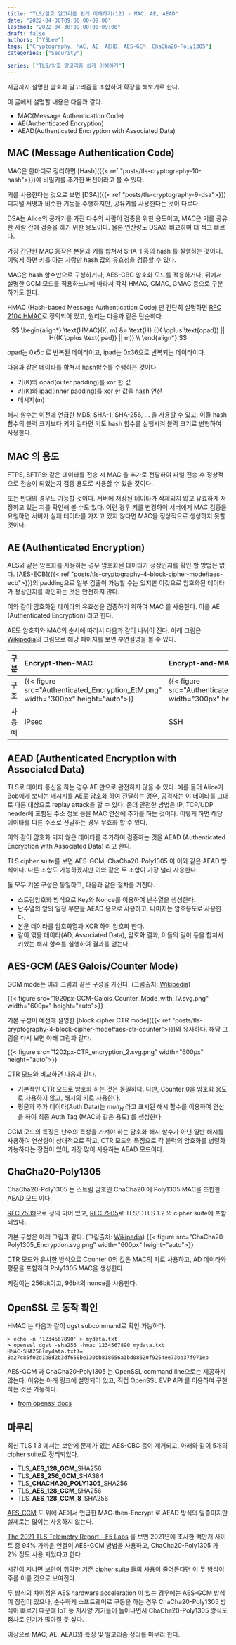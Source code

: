 ```yaml
---
title: "TLS/암호 알고리즘 쉽게 이해하기(12) - MAC, AE, AEAD"
date: "2022-04-30T09:00:00+09:00"
lastmod: "2022-04-30T09:00:00+09:00"
draft: false
authors: ["YSLee"]
tags: ["Cryptography, MAC, AE, AEHD, AES-GCM, ChaCha20-Poly1305"]
categories: ["Security"]

series: ["TLS/암호 알고리즘 쉽게 이해하기"]
---
```


지금까지 설명한 암호화 알고리즘을 조합하여 확장을 해보기로 한다.

이 글에서 설명할 내용은 다음과 같다.

- MAC(Message Authentication Code)
- AE(Authenticated Encryption)
- AEAD(Authenticated Encryption with Associated Data)

## MAC (Message Authentication Code)

MAC은 한마디로 정리하면 [Hash]({{< ref "posts/tls-cryptography-10-hash">}})에 비밀키를 추가한 버전이라고 볼 수 있다.

키를 사용한다는 것으로 보면 [DSA]({{< ref "posts/tls-cryptography-9-dsa">}}) 디지털 서명과 비슷한 기능을 수행하지만, 공유키를 사용한다는 것이 다르다.

DSA는 Alice의 공개키를 가진 다수의 사람이 검증을 위한 용도이고, MAC은 키를 공유한 사람 간에 검증을 하기 위한 용도이다. 물론 연산량도 DSA와 비교하여 더 적고 빠르다.

가장 간단한 MAC 동작은 본문과 키를 합쳐서 SHA-1 등의 hash 를 실행하는 것이다. 이렇게 하면 키를 아는 사람만 hash 값의 유효성을 검증할 수 있다.

MAC은 hash 함수만으로 구성하거나, AES-CBC 암호화 모드를 적용하거나, 뒤에서 설명한 GCM 모드를 적용하느냐에 따라서 각각 HMAC, CMAC, GMAC 등으로 구분하기도 한다.

HMAC (Hash-based Message Authentication Code) 만 간단히 설명하면 [RFC 2104 HMAC](https://tools.ietf.org/html/rfc2104)로 정의되어 있고, 원리는 다음과 같은 단순하다.

$$
\begin{align*}
\text{HMAC}(K, m) &= \text{H} ((K \oplus \text{opad}) || H((K \oplus \text{ipad}) || m)) \\
\end{align*}
$$

opad는 0x5c 로 반복된 데이타이고, ipad는 0x36으로 반복되는 데이타이다.

다음과 같은 데이타를 합쳐서 hash함수를 수행하는 것이다.

- 키(K)와 opad(outer padding)를 xor 한 값
- 키(K)와 ipad(inner padding)를 xor 한 값을 hash 연산
- 메시지(m)

해시 함수는 이전에 언급한 MD5, SHA-1, SHA-256, ... 을 사용할 수 있고, 이들 hash 함수의 블럭 크기보다 키가 길다면 키도 hash 함수를 실행시켜 블럭 크기로 변형하여 사용한다.

## MAC 의 용도

FTPS, SFTP와 같은 데이타를 전송 시 MAC 을 추가로 전달하여 파일 전송 후 정상적으로 전송이 되었는지 검증 용도로 사용할 수 있을 것이다.

또는 반대의 경우도 가능할 것이다. 서버에 저장된 데이타가 삭제되지 않고 유효하게 저장하고 있는 지를 확인해 볼 수도 있다. 이런 경우 키를 변경하여 서버에게 MAC 검증을 요청하면 서버가 실제 데이타를 가지고 있지 않다면 MAC을 정상적으로 생성하지 못할 것이다.

## AE (Authenticated Encryption)

AES와 같은 암호화를 사용하는 경우 암호화된 데이타가 정상인지를 확인 할 방법은 없다. [AES-ECB]({{< ref "posts/tls-cryptography-4-block-cipher-mode#aes-ecb">}})의 padding으로 일부 검출이 가능할 수는 있지만 이것으로 암호화된 데이타가 정상인지를 확인하는 것은 안전하지 않다.

이와 같이 암호화된 데이타의 유효성을 검증하기 위하여 MAC 를 사용한다. 이를 AE (Authenticated Encryption) 라고 한다.

AE도 암호화와 MAC의 순서에 따라서 다음과 같이 나뉘어 진다. 아래 그림은 [Wikipedia](https://en.wikipedia.org/wiki/Authenticated_encryption)의 그림으로 해당 페이지를 보면 부연설명을 볼 수 있다.

| 구분   | Encrypt-then-MAC                                                                 | Encrypt-and-MAC                                                                  | MAC-then-Encrypt                                                                 |
| :----- | :------------------------------------------------------------------------------- | :------------------------------------------------------------------------------- | :------------------------------------------------------------------------------- |
| 구조   | {{< figure src="Authenticated_Encryption_EtM.png" width="300px" height="auto">}} | {{< figure src="Authenticated_Encryption_EaM.png" width="300px" height="auto">}} | {{< figure src="Authenticated_Encryption_MtE.png" width="300px" height="auto">}} |
| 사용예 | IPsec                                                                            | SSH                                                                              | TLS                                                                              |

## AEAD (Authenticated Encryption with Associated Data)

TLS로 데이타 통신을 하는 경우 AE 만으로 완전하지 않을 수 있다. 예를 들어 Alice가 Bob에게 보내는 메시지를 AE로 암호화 하여 전달하는 경우, 공격자는 이 데이타를 그대로 다른 대상으로 replay attack을 할 수 있다.
좀더 안전한 방법은 IP, TCP/UDP header에 포함된 주소 정보 등을 MAC 연산에 추가를 하는 것이다. 이렇게 하면 해당 데이타를 다른 주소로 전달하는 경우 무효화 할 수 있다.

이와 같이 암호화 되지 않은 데이타를 추가하여 검증하는 것을 AEAD (Authenticated Encryption with Associated Data) 라고 한다.

TLS cipher suite를 보면 AES-GCM, ChaCha20-Poly1305 이 이와 같은 AEAD 방식이다. 다른 조합도 가능하겠지만 이와 같은 두 조합이 가장 널리 사용한다.

둘 모두 기본 구성은 동일하고, 다음과 같은 절차를 거친다.

- 스트림암호화 방식으로 Key와 Nonce를 이용하여 난수열을 생성한다.
- 난수열의 앞의 일정 부분을 AEAD 용으로 사용하고, 나머지는 암호용도로 사용한다.
- 본문 데이타를 암호화열과 XOR 하여 암호화 한다.
- 같이 엮을 데이타(AD, Associated Data), 암호화 결과, 이들의 길이 등을 합쳐서 키있는 해시 함수를 실행하여 결과를 얻는다.

## AES-GCM (AES Galois/Counter Mode)

GCM mode는 아래 그림과 같은 구성을 가진다. (그림출처: [Wikipedia](https://en.wikipedia.org/wiki/Galois/Counter_Mode))

{{< figure src="1920px-GCM-Galois_Counter_Mode_with_IV.svg.png" width="600px" height="auto">}}

기본 구성이 예전에 설명한 [block cipher CTR mode]({{< ref "posts/tls-cryptography-4-block-cipher-mode#aes-ctr-counter">}})와 유사하다. 해당 그림을 다시 보면 아래 그림과 같다.

{{< figure src="1202px-CTR_encryption_2.svg.png" width="600px" height="auto">}}

CTR 모드와 비교하면 다음과 같다.

- 기본적인 CTR 모드로 암호화 하는 것은 동일하다. 다만, Counter 0을 암호화 용도로 사용하지 않고, 해시의 키로 사용한다.
- 평문과 추가 데이타(Auth Data)는 $mult_H$ 라고 표시된 해시 함수를 이용하여 연산을 하여 최종 Auth Tag (MAC과 같은 용도) 를 생성한다.

GCM 모드의 특징은 난수의 특성을 가져야 하는 암호화 해시 함수가 아닌 일반 해시를 사용하여 연산량이 상대적으로 작고, CTR 모드의 특징으로 각 블럭의 암호화를 병렬화 가능하다는 장점이 있어, 가장 많이 사용하는 AEAD 모드이다.

## ChaCha20-Poly1305

ChaCha20-Poly1305 는 스트림 암호인 ChaCha20 에 Poly1305 MAC을 조합한 AEAD 모드 이다.

[RFC 7539](https://datatracker.ietf.org/doc/html/rfc7539)으로 정의 되어 있고, [RFC 7905](https://datatracker.ietf.org/doc/html/rfc7905)로 TLS/DTLS 1.2 의 cipher suite에 포함되었다.

기본 구성은 아래 그림과 같다. (그림출처: [Wikipedia](https://en.wikipedia.org/wiki/ChaCha20-Poly1305))
{{< figure src="ChaCha20-Poly1305_Encryption.svg.png" width="600px" height="auto">}}

CTR 모드와 유사한 방식으로 Counter 0의 값은 MAC의 키로 사용하고, AD 데이타와 평문을 포함하여 Poly1305 MAC을 생성한다.

키길이는 256bit이고, 96bit의 nonce를 사용한다.

## OpenSSL 로 동작 확인

HMAC 는 다음과 같이 dgst subcommand로 확인 가능하다.

```shell
> echo -n '1234567890' > mydata.txt
> openssl dgst -sha256 -hmac 1234567890 mydata.txt
HMAC-SHA256(mydata.txt)= 8a27c85f02d1b8d2b3df658be130bb818656a3bd08620f9254ee73ba37f971eb
```

AES-GCM 과 ChaCha20-Poly1305 는 OpenSSL command line으로는 제공하지 않는다. 이유는 아래 링크에 설명되어 있고, 직접 OpenSSL EVP API 를 이용하여 구현하는 것은 가능하다.

- [from openssl docs](https://github.com/openssl/openssl/blob/14d3bb06c9c11b3e13c64611913757c27bc057f2/doc/man1/openssl-enc.pod.in#L268)

## 마무리

최신 TLS 1.3 에서는 보안에 문제가 있는 AES-CBC 등이 제거되고, 아래와 같이 5개의 cipher suite로 정리되었다.

- TLS\_**AES_128_GCM**\_SHA256
- TLS\_**AES_256_GCM**\_SHA384
- TLS\_**CHACHA20_POLY1305**\_SHA256
- TLS\_**AES_128_CCM**\_SHA256
- TLS\_**AES_128_CCM_8**\_SHA256

[AES_CCM](https://datatracker.ietf.org/doc/html/rfc3610) 도 위에 AE에서 언급한 MAC-then-Encrypt 로 AEAD 방식의 일종이지만 실제로는 많이는 사용하지 않는다.

[The 2021 TLS Telemetry Report - F5 Labs](https://www.f5.com/labs/articles/threat-intelligence/the-2021-tls-telemetry-report) 을 보면 2021년에 조사한 백만개 사이트 중 94% 가까운 연결이 AES-GCM 방법을 사용하고, ChaCha20-Poly1305 가 2% 정도 사용 되었다고 한다.

시간이 지나면 보안이 취약한 기존 cipher suite 들의 사용이 줄어든다면 이 두 방식이 주를 이룰 것으로 보여진다.

두 방식의 차이점은 AES hardware acceleration 이 있는 경우에는 AES-GCM 방식이 장점이 있으나, 순수하게 소프트웨어로 구동을 하는 경우 ChaCha20-Poly1305 방식이 빠르기 때문에 IoT 등 저사양 기기들이 늘어나면서 ChaCha20-Poly1305 방식도 점차로 인기가 많아질 듯 싶다.

이상으로 MAC, AE, AEAD의 특징 및 알고리즘 정리를 마무리 한다.

